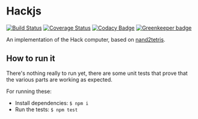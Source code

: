 # Hackjs

[![Build Status](https://travis-ci.org/dhedegaard/hackjs.svg?branch=master)](https://travis-ci.org/dhedegaard/hackjs)
[![Coverage Status](https://coveralls.io/repos/github/dhedegaard/hackjs/badge.svg?branch=master)](https://coveralls.io/github/dhedegaard/hackjs?branch=master)
[![Codacy Badge](https://api.codacy.com/project/badge/Grade/83e992aad4ef4996ab99bef8151ea539)](https://www.codacy.com/project/dhedegaard/hackjs/dashboard?utm_source=github.com&amp;utm_medium=referral&amp;utm_content=dhedegaard/hackjs&amp;utm_campaign=Badge_Grade_Dashboard)
[![Greenkeeper badge](https://badges.greenkeeper.io/dhedegaard/hackjs.svg)](https://greenkeeper.io/)

An implementation of the Hack computer, based on [nand2tetris](https://www.nand2tetris.org/).

## How to run it

There's nothing really to run yet, there are some unit tests that prove that the various parts are working as expected.

For running these:

- Install dependencies: `$ npm i`
- Run the tests: `$ npm test`
